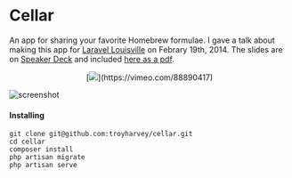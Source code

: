 # Cellar
An app for sharing your favorite Homebrew formulae. I gave a talk about making this app for [Laravel Louisville](http://laravel-louisville.github.io/meetup) on Febrary 19th, 2014. The slides are on [Speaker Deck](https://speakerdeck.com/troyharvey/your-first-laravel-app) and included [here as a pdf](http://troyharvey.github.io/cellar/deck.pdf).

<p align="center">
  [<img src="https://secure-b.vimeocdn.com/ts/467/460/467460874_295.jpg">](https://vimeo.com/88890417)
</p>

![screenshot](http://troyharvey.github.io/cellar/cellar.png)

#### Installing
```
git clone git@github.com:troyharvey/cellar.git
cd cellar
composer install
php artisan migrate
php artisan serve
```
